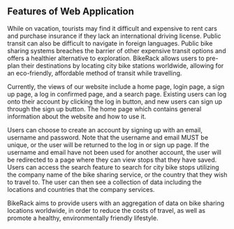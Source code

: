 ## Features of Web Application
While on vacation, tourists may find it difficult and expensive to rent cars and purchase insurance if they lack an international driving license. Public transit can also be difficult to navigate in foreign languages. Public bike sharing systems breaches the barrier of other expensive transit options and offers a healthier alternative to exploration. BikeRack allows users to pre-plan their destinations by locating city bike stations worldwide, allowing for an eco-friendly, affordable method of transit while travelling.  

Currently, the views of our website include a home page, login page, a sign up page, a log in confirmed page, and a search page. Existing users can log onto their account by clicking the log in button, and new users can sign up through the sign up button. The home page which contains general information about the website and how to use it. 

Users can choose to create an account by signing up with an email, username and password. Note that the username and email MUST be unique, or the user will be returned to the log in or sign up page. If the username and email have not been used for another account, the user will be redirected to a page where they can view stops that they have saved. Users can access the search feature to search for city bike stops utilizing the company name of the bike sharing service, or the country that they wish to travel to. The user can then see a collection of data including the locations and countries that the company services. 

BikeRack aims to provide users with an aggregation of data on bike sharing locations worldwide, in order to reduce the costs of travel, as well as promote a healthy, environmentally friendly lifestyle. 